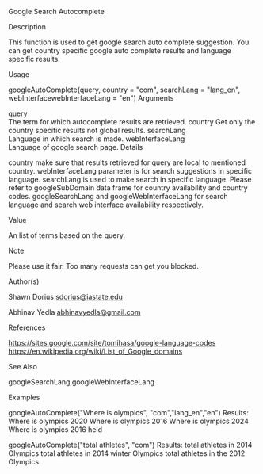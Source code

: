 Google Search Autocomplete

Description

This function is used to get google search auto complete suggestion. You can get country specific google auto complete results and language specific results.

Usage

googleAutoComplete(query, country = "com", searchLang = "lang_en",
  webInterfacewebInterfaceLang = "en")
Arguments

query	
The term for which autocomplete results are retrieved.
country	
Get only the country specific results not global results.
searchLang	
Language in which search is made.
webInterfaceLang	
Language of google search page.
Details

country make sure that results retrieved for query are local to mentioned country. webInterfaceLang parameter is for search suggestions in specific language. searchLang is used to make search in specific language. Please refer to googleSubDomain data frame for country availability and country codes. googleSearchLang and googleWebInterfaceLang for search language and search web interface availability respectively.

Value

An list of terms based on the query.

Note

Please use it fair. Too many requests can get you blocked.

Author(s)

Shawn Dorius sdorius@iastate.edu

Abhinav Yedla abhinavyedla@gmail.com

References

https://sites.google.com/site/tomihasa/google-language-codes 
https://en.wikipedia.org/wiki/List_of_Google_domains

See Also

googleSearchLang,googleWebInterfaceLang

Examples

googleAutoComplete("Where is olympics", "com","lang_en","en")
Results:
Where is olympics 2020
Where is olympics 2016
Where is olympics 2024
Where is olympics 2016 held

googleAutoComplete("total athletes", "com")
Results:
total athletes in 2014 Olympics
total athletes in 2014 winter Olympics
total athletes in the 2012 Olympics
